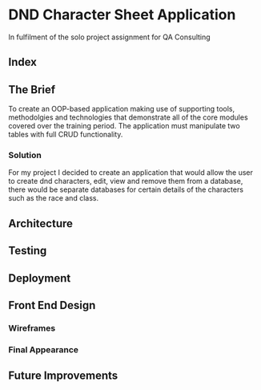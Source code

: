 # DND Character Sheet Application

In fulfilment of the solo project assignment for QA Consulting

## Index


## The Brief
To create an OOP-based application making use of supporting tools, methodolgies and technologies that demonstrate all of the core modules covered over the training period.
The application must manipulate two tables with full CRUD functionality.
### Solution
For my project I decided to create an application that would allow the user to create dnd characters, edit, view and remove them from a database, there would be separate databases for certain details of the characters such as the race and class.
## Architecture

## Testing

## Deployment

## Front End Design
### Wireframes
### Final Appearance

## Future Improvements
